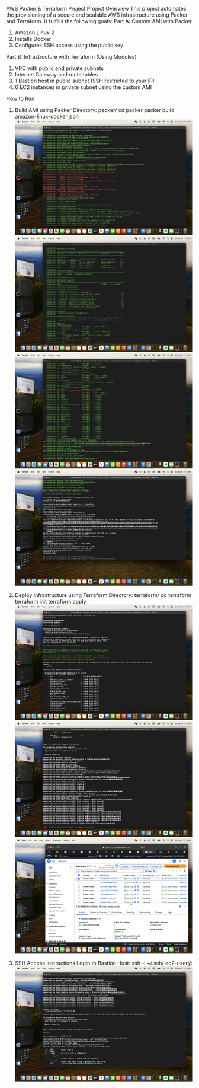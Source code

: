 AWS Packer & Terraform Project
Project Overview
This project automates the provisioning of a secure and scalable AWS infrastructure using Packer and Terraform. It fulfills the following goals:
Part A: Custom AMI with Packer
1. Amazon Linux 2
2. Installs Docker
3. Configures SSH access using the public key

Part B: Infrastructure with Terraform (Using Modules)
1. VPC with public and private subnets
2. Internet Gateway and route tables
3. 1 Bastion host in public subnet (SSH restricted to your IP)
4. 6 EC2 instances in private subnet using the custom AMI

How to Run
1. Build AMI using Packer
Directory: packer/
   cd packer
   packer build amazon-linux-docker.json
   ![Packer build success](screenshots/packer-build-success1.jpg)
   ![](screenshots/packer-build-success2.jpg)
   ![](screenshots/packer-build-success3.jpg)
   ![](screenshots/packer-build-success4.jpg)

2. Deploy Infrastructure using Terraform
Directory: terraform/
   cd terraform
   terraform init
   terraform apply
   ![Terraform apply success](screenshots/terraform-apply1.jpg)
   ![](screenshots/terraform-apply2.jpg)
   ![](screenshots/terraform-apply3.jpg)

3. SSH Access Instructions
Login to Bastion Host:
   ssh -i ~/.ssh/<your-private-key> ec2-user@<bastion-public-ip>
   ![SSH access success](screenshots/ssh-bastion-host.jpg)

